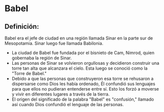 # Babel

## Definición: 

Babel era el jefe de ciudad en una región llamada Sinar en la parte sur de Mesopotamia. Sinar luego fue llamada Babilonia.

* La ciudad de Babel fue fundada por el bisnieto de Cam, Nimrod, quien gobernaba la región de Sinar.
* Las personas de Sinar se volvieron orgullosas y decidieron construir una torre tan alta que alcanzara el cielo. Esta luego se conoció como la "Torre de Babel."
* Debido a que las personas que construyeron esa torre  se rehusaron a dispersarse como Dios les había ordenado, Él confundió sus lenguajes para que ellos no pudieran entenderse entre sí. Esto los forzó a moverse y vivir en diferentes lugares a través de la tierra.
* El origen del significado de la palabra "Babel" es "confusión," llamado así cuando Dios confundió el lenguaje de las personas.

